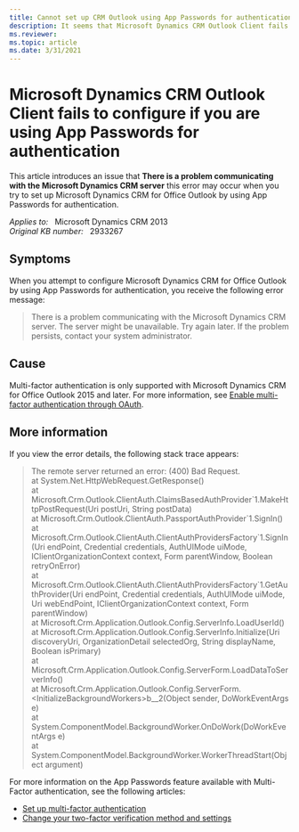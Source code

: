 ```yaml
---
title: Cannot set up CRM Outlook using App Passwords for authentication
description: It seems that Microsoft Dynamics CRM Outlook Client fails to configure if you are using App Passwords for authentication.
ms.reviewer: 
ms.topic: article
ms.date: 3/31/2021
---
```

# Microsoft Dynamics CRM Outlook Client fails to configure if you are using App Passwords for authentication

This article introduces an issue that **There is a problem communicating with the Microsoft Dynamics CRM server** this error may occur when you try to set up Microsoft Dynamics CRM for Office Outlook by using App Passwords for authentication.

_Applies to:_ &nbsp; Microsoft Dynamics CRM 2013  
_Original KB number:_ &nbsp; 2933267

## Symptoms

When you attempt to configure Microsoft Dynamics CRM for Office Outlook by using App Passwords for authentication, you receive the following error message:

> There is a problem communicating with the Microsoft Dynamics CRM server. The server might be unavailable. Try again later. If the problem persists, contact your system administrator.

## Cause

Multi-factor authentication is only supported with Microsoft Dynamics CRM for Office Outlook 2015 and later. For more information, see [Enable multi-factor authentication through OAuth](/previous-versions/dynamicscrm-2016/administering-dynamics-365/hh699760(v=crm.8)).

## More information

If you view the error details, the following stack trace appears:

> The remote server returned an error: (400) Bad Request.  
at System.Net.HttpWebRequest.GetResponse()  
at Microsoft.Crm.Outlook.ClientAuth.ClaimsBasedAuthProvider\`1.MakeHttpPostRequest(Uri postUri, String postData)  
at Microsoft.Crm.Outlook.ClientAuth.PassportAuthProvider\`1.SignIn()  
at Microsoft.Crm.Outlook.ClientAuth.ClientAuthProvidersFactory\`1.SignIn(Uri endPoint, Credential credentials, AuthUIMode uiMode, IClientOrganizationContext context, Form parentWindow, Boolean retryOnError)  
at Microsoft.Crm.Outlook.ClientAuth.ClientAuthProvidersFactory`1.GetAuthProvider(Uri endPoint, Credential credentials, AuthUIMode uiMode, Uri webEndPoint, IClientOrganizationContext context, Form parentWindow)  
at Microsoft.Crm.Application.Outlook.Config.ServerInfo.LoadUserId()  
at Microsoft.Crm.Application.Outlook.Config.ServerInfo.Initialize(Uri discoveryUri, OrganizationDetail selectedOrg, String displayName, Boolean isPrimary)  
at Microsoft.Crm.Application.Outlook.Config.ServerForm.LoadDataToServerInfo()  
at Microsoft.Crm.Application.Outlook.Config.ServerForm.\<InitializeBackgroundWorkers>b__2(Object sender, DoWorkEventArgs e)  
at System.ComponentModel.BackgroundWorker.OnDoWork(DoWorkEventArgs e)  
at System.ComponentModel.BackgroundWorker.WorkerThreadStart(Object argument)

For more information on the App Passwords feature available with Multi-Factor authentication, see the following articles:

- [Set up multi-factor authentication](/microsoft-365/admin/security-and-compliance/set-up-multi-factor-authentication)
- [Change your two-factor verification method and settings](/azure/active-directory/user-help/multi-factor-authentication-end-user-manage-settings)
